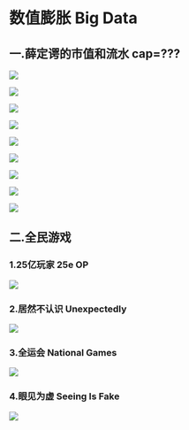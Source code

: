 # 数值膨胀   Big Data


## 一.薛定谔的市值和流水  cap=???

![](https://github.com/DreamingCats/GenshitJokes/raw/main/genshitjokes/数值膨胀/薛定谔的市值与流水/米哈游市值-8000亿人民币.jpg)

![](https://github.com/DreamingCats/GenshitJokes/raw/main/genshitjokes/数值膨胀/薛定谔的市值与流水/米哈游市值-2274亿美元.jpg)

![](https://github.com/DreamingCats/GenshitJokes/raw/main/genshitjokes/数值膨胀/薛定谔的市值与流水/米哈游市值-8000亿美元.jpg)

![](https://github.com/DreamingCats/GenshitJokes/raw/main/genshitjokes/数值膨胀/薛定谔的市值与流水/半个月4000亿.jpg)

![](https://github.com/DreamingCats/GenshitJokes/raw/main/genshitjokes/数值膨胀/薛定谔的市值与流水/2500亿.jpg)

![](https://github.com/DreamingCats/GenshitJokes/raw/main/genshitjokes/数值膨胀/薛定谔的市值与流水/一天4000亿刀.jpg)

![](https://github.com/DreamingCats/GenshitJokes/raw/main/genshitjokes/数值膨胀/薛定谔的市值与流水/美军一年支出.jpg)

![](https://github.com/DreamingCats/GenshitJokes/raw/main/genshitjokes/数值膨胀/薛定谔的市值与流水/十倍.jpg)

![](https://github.com/DreamingCats/GenshitJokes/raw/main/genshitjokes/数值膨胀/薛定谔的市值与流水/流水四剑客.jpg)


## 二.全民游戏

### 1.25亿玩家   25e OP

![](https://github.com/DreamingCats/GenshitJokes/raw/main/genshitjokes/数值膨胀/全民游戏/25亿玩家.jpg)

### 2.居然不认识   Unexpectedly

![](https://github.com/DreamingCats/GenshitJokes/raw/main/genshitjokes/数值膨胀/全民游戏/居然不认识.jpg)

### 3.全运会   National Games

![](https://github.com/DreamingCats/GenshitJokes/raw/main/genshitjokes/数值膨胀/全民游戏/全运会.jpg)

### 4.眼见为虚   Seeing Is Fake  

![](https://github.com/DreamingCats/GenshitJokes/raw/main/genshitjokes/数值膨胀/全民游戏/眼见为虚.jpg)